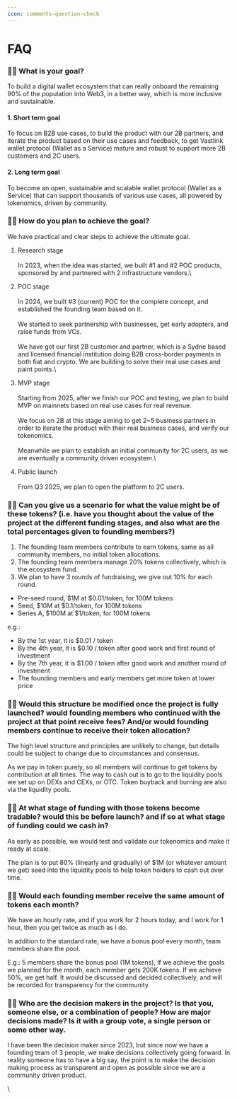 ```yaml
---
icon: comments-question-check
---
```


# FAQ

### 🙋‍♂️ What is your goal?

To build a digital wallet ecosystem that can really onboard the remaining 90% of the population into Web3, in a better way, which is more inclusive and sustainable.

#### 1. Short term goal

To focus on B2B use cases, to build the product with our 2B partners, and iterate the product based on their use cases and feedback, to get Vastlink wallet protocol (Wallet as a Service) mature and robust to support more 2B customers and 2C users.

#### 2. Long term goal

To become an open, sustainable and scalable wallet protocol (Wallet as a Service) that can support thousands of various use cases, all powered by tokenomics, driven by community.

### 🙋‍♂️ How do you plan to achieve the goal?

We have practical and clear steps to achieve the ultimate goal.

1. Research stage\
   \
   In 2023, when the idea was started, we built #1 and #2 POC products, sponsored by and partnered with 2 infrastructure vendors.\

2. POC stage\
   \
   In 2024, we built #3 (current) POC for the complete concept, and established the founding team based on it.\
   \
   We started to seek partnership with businesses, get early adopters, and raise funds from VCs.\
   \
   We have got our first 2B customer and partner, which is a Sydne based and licensed financial institution doing B2B cross-border payments in both fiat and crypto. We are building to solve their real use cases and paint points.\

3. MVP stage\
   \
   Starting from 2025, after we finish our POC and testing, we plan to build MVP on mainnets based on real use cases for real revenue.\
   \
   We focus on 2B at this stage aiming to get 2\~5 business partners in order to iterate the product with their real business cases, and verify our tokenomics.\
   \
   Meanwhile we plan to establish an initial community for 2C users, as we are eventually a community driven ecosystem.\

4. Public launch\
   \
   From Q3 2025, we plan to open the platform to 2C users.

### 🙋‍♂️ Can you give us a scenario for what the value might be of these tokens? (i.e. have you thought about the value of the project at the different funding stages, and also what are the total percentages given to founding members?)

1. The founding team members contribute to earn tokens, same as all community members, no initial token allocations.
2. The founding team members manage 20% tokens collectively, which is the ecosystem fund.
3. We plan to have 3 rounds of fundraising, we give out 10% for each round.

* Pre-seed round, $1M at $0.01/token, for 100M tokens
* Seed, $10M at $0.1/token, for 100M tokens
* Series A, $100M at $1/token, for 100M tokens

e.g.:

* By the 1st year, it is $0.01 / token
* By the 4th year, it is $0.10 / token after good work and first round of investment
* By the 7th year, it is $1.00 / token after good work and another round of investment
* The founding members and early members get more token at lower price

### 🙋‍♂️ Would this structure be modified once the project is fully launched? would founding members who continued with the project at that point receive fees? And/or would founding members continue to receive their token allocation?

The high level structure and principles are unlikely to change, but details could be subject to change due to circumstances and consensus.

As we pay in token purely, so all members will continue to get tokens by contribution at all times. The way to cash out is to go to the liquidity pools we set up on DEXs and CEXs, or OTC. Token buyback and burning are also via the liquidity pools.

### 🙋‍♂️ At what stage of funding with those tokens become tradable? would this be before launch? and if so at what stage of funding could we cash in?

As early as possible, we would test and validate our tokenomics and make it ready at scale.&#x20;

The plan is to put 80% (linearly and gradually) of $1M (or whatever amount we get) seed into the liquidity pools to help token holders to cash out over time.

### 🙋‍♂️ Would each founding member receive the same amount of tokens each month?

We have an hourly rate, and if you work for 2 hours today, and I work for 1 hour, then you get twice as much as I do.

In addition to the standard rate, we have a bonus pool every month, team members share the pool.

E.g.: 5 members share the bonus pool (1M tokens), if we achieve the goals we planned for the month, each member gets 200K tokens. If we achieve 50%, we get half. It would be discussed and decided collectively, and will be recorded for transparency for the community.

### 🙋‍♂️ Who are the decision makers in the project? Is that you, someone else, or a combination of people? How are major decisions made? Is it with a group vote, a single person or some other way.

I have been the decision maker since 2023, but since now we have a founding team of 3 people, we make decisions collectively going forward. In reality someone has to have a big say, the point is to make the decision making process as transparent and open as possible since we are a community driven product.

\
